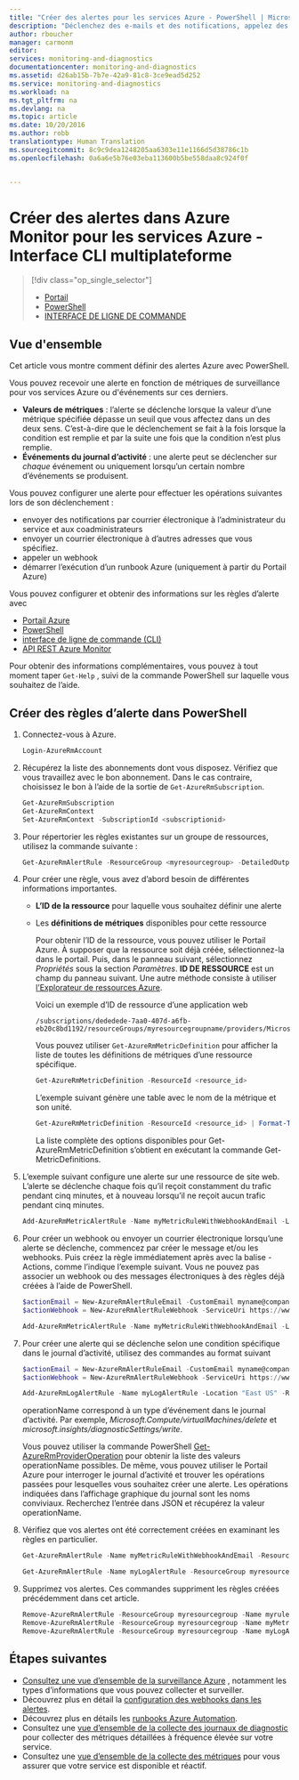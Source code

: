 ```yaml
---
title: "Créer des alertes pour les services Azure - PowerShell | Microsoft Docs"
description: "Déclenchez des e-mails et des notifications, appelez des URL de sites web (webhooks) ou déclenchez une automatisation lorsque les conditions spécifiées sont remplies."
author: rboucher
manager: carmonm
editor: 
services: monitoring-and-diagnostics
documentationcenter: monitoring-and-diagnostics
ms.assetid: d26ab15b-7b7e-42a9-81c8-3ce9ead5d252
ms.service: monitoring-and-diagnostics
ms.workload: na
ms.tgt_pltfrm: na
ms.devlang: na
ms.topic: article
ms.date: 10/20/2016
ms.author: robb
translationtype: Human Translation
ms.sourcegitcommit: 8c9c9dea1248205aa6303e11e1166d5d38786c1b
ms.openlocfilehash: 0a6a6e5b76e03eba113600b5be558daa8c924f0f


---
```

# <a name="create-alerts-in-azure-monitor-for-azure-services---cross-platform-cli"></a>Créer des alertes dans Azure Monitor pour les services Azure - Interface CLI multiplateforme 
> [!div class="op_single_selector"]
> * [Portail](insights-alerts-portal.md)
> * [PowerShell](insights-alerts-powershell.md)
> * [INTERFACE DE LIGNE DE COMMANDE](insights-alerts-command-line-interface.md)
>
>

## <a name="overview"></a>Vue d'ensemble
Cet article vous montre comment définir des alertes Azure avec PowerShell.  

Vous pouvez recevoir une alerte en fonction de métriques de surveillance pour vos services Azure ou d'événements sur ces derniers.

* **Valeurs de métriques** : l’alerte se déclenche lorsque la valeur d’une métrique spécifiée dépasse un seuil que vous affectez dans un des deux sens. C’est-à-dire que le déclenchement se fait à la fois lorsque la condition est remplie et par la suite une fois que la condition n’est plus remplie.    
* **Événements du journal d’activité** : une alerte peut se déclencher sur *chaque* événement ou uniquement lorsqu’un certain nombre d’événements se produisent.

Vous pouvez configurer une alerte pour effectuer les opérations suivantes lors de son déclenchement :

* envoyer des notifications par courrier électronique à l’administrateur du service et aux coadministrateurs
* envoyer un courrier électronique à d’autres adresses que vous spécifiez.
* appeler un webhook
* démarrer l’exécution d’un runbook Azure (uniquement à partir du Portail Azure)

Vous pouvez configurer et obtenir des informations sur les règles d’alerte avec

* [Portail Azure](insights-alerts-portal.md)
* [PowerShell](insights-alerts-powershell.md)
* [interface de ligne de commande (CLI)](insights-alerts-command-line-interface.md)
* [API REST Azure Monitor](https://msdn.microsoft.com/library/azure/dn931945.aspx)

Pour obtenir des informations complémentaires, vous pouvez à tout moment taper ```Get-Help``` , suivi de la commande PowerShell sur laquelle vous souhaitez de l’aide.

## <a name="create-alert-rules-in-powershell"></a>Créer des règles d’alerte dans PowerShell
1. Connectez-vous à Azure.   

    ```PowerShell
    Login-AzureRmAccount

    ```
2. Récupérez la liste des abonnements dont vous disposez. Vérifiez que vous travaillez avec le bon abonnement. Dans le cas contraire, choisissez le bon à l’aide de la sortie de `Get-AzureRmSubscription`.

    ```PowerShell
    Get-AzureRmSubscription
    Get-AzureRmContext
    Set-AzureRmContext -SubscriptionId <subscriptionid>
    ```
3. Pour répertorier les règles existantes sur un groupe de ressources, utilisez la commande suivante :

   ```PowerShell
   Get-AzureRmAlertRule -ResourceGroup <myresourcegroup> -DetailedOutput
   ```
4. Pour créer une règle, vous avez d’abord besoin de différentes informations importantes.

   * **L’ID de la ressource** pour laquelle vous souhaitez définir une alerte
   * Les **définitions de métriques** disponibles pour cette ressource

     Pour obtenir l’ID de la ressource, vous pouvez utiliser le Portail Azure. À supposer que la ressource soit déjà créée, sélectionnez-la dans le portail. Puis, dans le panneau suivant, sélectionnez *Propriétés* sous la section *Paramètres*. **ID DE RESSOURCE** est un champ du panneau suivant. Une autre méthode consiste à utiliser [l’Explorateur de ressources Azure](https://resources.azure.com/).

     Voici un exemple d’ID de ressource d’une application web

     ```
     /subscriptions/dededede-7aa0-407d-a6fb-eb20c8bd1192/resourceGroups/myresourcegroupname/providers/Microsoft.Web/sites/mywebsitename
     ```

     Vous pouvez utiliser `Get-AzureRmMetricDefinition` pour afficher la liste de toutes les définitions de métriques d’une ressource spécifique.

     ```PowerShell
     Get-AzureRmMetricDefinition -ResourceId <resource_id>
     ```

     L’exemple suivant génère une table avec le nom de la métrique et son unité.

     ```PowerShell
     Get-AzureRmMetricDefinition -ResourceId <resource_id> | Format-Table -Property Name,Unit

     ```
     La liste complète des options disponibles pour Get-AzureRmMetricDefinition s’obtient en exécutant la commande Get-MetricDefinitions.
5. L’exemple suivant configure une alerte sur une ressource de site web. L’alerte se déclenche chaque fois qu’il reçoit constamment du trafic pendant cinq minutes, et à nouveau lorsqu’il ne reçoit aucun trafic pendant cinq minutes.

    ```PowerShell
    Add-AzureRmMetricAlertRule -Name myMetricRuleWithWebhookAndEmail -Location "East US" -ResourceGroup myresourcegroup -TargetResourceId /subscriptions/dededede-7aa0-407d-a6fb-eb20c8bd1192/resourceGroups/myresourcegroupname/providers/Microsoft.Web/sites/mywebsitename -MetricName "BytesReceived" -Operator GreaterThan -Threshold 2 -WindowSize 00:05:00 -TimeAggregationOperator Total -Description "alert on any website activity"

    ```
6. Pour créer un webhook ou envoyer un courrier électronique lorsqu’une alerte se déclenche, commencez par créer le message et/ou les webhooks. Puis créez la règle immédiatement après avec la balise -Actions, comme l’indique l’exemple suivant. Vous ne pouvez pas associer un webhook ou des messages électroniques à des règles déjà créées à l’aide de PowerShell.

    ```PowerShell
    $actionEmail = New-AzureRmAlertRuleEmail -CustomEmail myname@company.com
    $actionWebhook = New-AzureRmAlertRuleWebhook -ServiceUri https://www.contoso.com?token=mytoken

    Add-AzureRmMetricAlertRule -Name myMetricRuleWithWebhookAndEmail -Location "East US" -ResourceGroup myresourcegroup -TargetResourceId /subscriptions/dededede-7aa0-407d-a6fb-eb20c8bd1192/resourceGroups/myresourcegroupname/providers/Microsoft.Web/sites/mywebsitename -MetricName "BytesReceived" -Operator GreaterThan -Threshold 2 -WindowSize 00:05:00 -TimeAggregationOperator Total -Actions $actionEmail, $actionWebhook -Description "alert on any website activity"
    ```


1. Pour créer une alerte qui se déclenche selon une condition spécifique dans le journal d’activité, utilisez des commandes au format suivant

    ```PowerShell
    $actionEmail = New-AzureRmAlertRuleEmail -CustomEmail myname@company.com
    $actionWebhook = New-AzureRmAlertRuleWebhook -ServiceUri https://www.contoso.com?token=mytoken

    Add-AzureRmLogAlertRule -Name myLogAlertRule -Location "East US" -ResourceGroup myresourcegroup -OperationName microsoft.web/sites/start/action -Status Succeeded -TargetResourceGroup resourcegroupbeingmonitored -Actions $actionEmail, $actionWebhook
    ```

    operationName correspond à un type d’événement dans le journal d’activité. Par exemple, *Microsoft.Compute/virtualMachines/delete* et *microsoft.insights/diagnosticSettings/write*.

    Vous pouvez utiliser la commande PowerShell [Get-AzureRmProviderOperation](https://msdn.microsoft.com/library/mt603720.aspx) pour obtenir la liste des valeurs operationName possibles. De même, vous pouvez utiliser le Portail Azure pour interroger le journal d’activité et trouver les opérations passées pour lesquelles vous souhaitez créer une alerte. Les opérations indiquées dans l’affichage graphique du journal sont les noms conviviaux. Recherchez l’entrée dans JSON et récupérez la valeur operationName.   
2. Vérifiez que vos alertes ont été correctement créées en examinant les règles en particulier.

    ```PowerShell
    Get-AzureRmAlertRule -Name myMetricRuleWithWebhookAndEmail -ResourceGroup myresourcegroup -DetailedOutput

    Get-AzureRmAlertRule -Name myLogAlertRule -ResourceGroup myresourcegroup -DetailedOutput
    ```
3. Supprimez vos alertes. Ces commandes suppriment les règles créées précédemment dans cet article.

    ```PowerShell
    Remove-AzureRmAlertRule -ResourceGroup myresourcegroup -Name myrule
    Remove-AzureRmAlertRule -ResourceGroup myresourcegroup -Name myMetricRuleWithWebhookAndEmail
    Remove-AzureRmAlertRule -ResourceGroup myresourcegroup -Name myLogAlertRule
    ```

## <a name="next-steps"></a>Étapes suivantes
* [Consultez une vue d’ensemble de la surveillance Azure](monitoring-overview.md) , notamment les types d’informations que vous pouvez collecter et surveiller.
* Découvrez plus en détail la [configuration des webhooks dans les alertes](insights-webhooks-alerts.md).
* Découvrez plus en détails les [runbooks Azure Automation](../automation/automation-starting-a-runbook.md).
* Consultez une [vue d’ensemble de la collecte des journaux de diagnostic](monitoring-overview-of-diagnostic-logs.md) pour collecter des métriques détaillées à fréquence élevée sur votre service.
* Consultez une [vue d’ensemble de la collecte des métriques](insights-how-to-customize-monitoring.md) pour vous assurer que votre service est disponible et réactif.



<!--HONumber=Jan17_HO5-->



